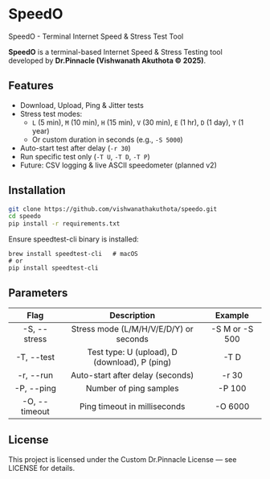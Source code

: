# SpeedO
SpeedO - Terminal Internet Speed & Stress Test Tool

**SpeedO** is a terminal-based Internet Speed & Stress Testing tool  
developed by **Dr.Pinnacle (Vishwanath Akuthota © 2025)**.

## Features

- Download, Upload, Ping & Jitter tests  
- Stress test modes:
  - `L` (5 min), `M` (10 min), `H` (15 min), `V` (30 min), `E` (1 hr), `D` (1 day), `Y` (1 year)
  - Or custom duration in seconds (e.g., `-S 5000`)
- Auto-start test after delay (`-r 30`)
- Run specific test only (`-T U`, `-T D`, `-T P`)
- Future: CSV logging & live ASCII speedometer (planned v2)

## Installation

```bash
git clone https://github.com/vishwanathakuthota/speedo.git
cd speedo
pip install -r requirements.txt
```
Ensure speedtest-cli binary is installed:
```
brew install speedtest-cli   # macOS
# or
pip install speedtest-cli
```
## Parameters

|        Flag      |                    Description                   |       Example     |
|:----------------:|:------------------------------------------------:|:-----------------:|
|   -S, --stress   |   Stress mode (L/M/H/V/E/D/Y) or seconds         |   -S M or -S 500  |
|   -T, --test     |   Test type: U (upload), D (download), P (ping)  |   -T D            |
|   -r, --run      |   Auto-start after delay (seconds)               |   -r 30           |
|   -P, --ping     |   Number of ping samples                         |   -P 100          |
|   -O, --timeout  |   Ping timeout in milliseconds                   |   -O 6000         |

## License
This project is licensed under the Custom Dr.Pinnacle License — see LICENSE for details.


